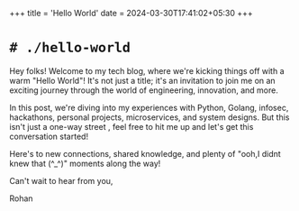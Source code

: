 +++
title = 'Hello World'
date = 2024-03-30T17:41:02+05:30
+++

# `# ./hello-world`

Hey folks! Welcome to my tech blog, where we're kicking things off with a warm "Hello World"! It's not just a title; it's an invitation to join me on an exciting journey through the world of engineering, innovation, and more.

In this post, we're diving into my experiences with Python, Golang, infosec, hackathons, personal projects, microservices, and system designs. But this isn't just a one-way street , feel free to hit me up and let's get this conversation started!

Here's to new connections, shared knowledge, and plenty of "ooh,I didnt knew that (^\_^)" moments along the way!

Can't wait to hear from you,

Rohan
